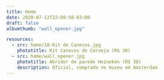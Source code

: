 ```yaml
---
title: Home
date: 2020-07-12T22:09:58-03:00
draft: false
albumthumb: "wall_opener.jpg"

resources:
  - src: home/18-Kit de Canecos.jpg
    phototitle: Kit Canecos de Cerveja (R$ 30)
  - src: home/wall_opener.jpg
    phototitle: Abridor de parede Heineken (R$ 30)
    description: Oficial, comprado no museu em Amsterdam
---
```

